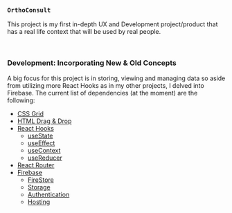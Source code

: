 ### `OrthoConsult`

This project is my first in-depth UX and Development project/product that has a real life context that will be used by real people.

<br />

### Development: Incorporating New & Old Concepts

A big focus for this project is in storing, viewing and managing data so aside from utilizing more React Hooks as in my other projects, I delved into Firebase. The current list of dependencies (at the moment) are the following:

- [CSS Grid](https://developer.mozilla.org/en-US/docs/Web/CSS/CSS_Grid_Layout)
- [HTML Drag & Drop](https://developer.mozilla.org/en-US/docs/Web/API/HTML_Drag_and_Drop_API)
- [React Hooks](https://reactjs.org/docs/hooks-reference.html#useeffect)
  - [useState](https://reactjs.org/docs/hooks-reference.html#usestate)
  - [useEffect](https://reactjs.org/docs/hooks-reference.html#useeffect)
  - [useContext](https://reactjs.org/docs/hooks-reference.html#usecontext)
  - [useReducer](https://reactjs.org/docs/hooks-reference.html#usereducer)
- [React Router](https://reactrouter.com/web/guides/quick-start)
- [Firebase](https://firebase.google.com/)
  - [FireStore](https://firebase.google.com/products/firestore)
  - [Storage](https://firebase.google.com/products/storage)
  - [Authentication](https://firebase.google.com/products/auth)
  - [Hosting](https://firebase.google.com/products/hosting)

<br />
